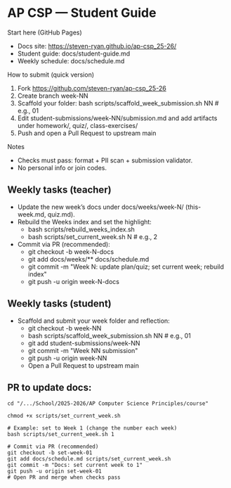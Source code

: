 # AP CSP — Student Guide

Start here (GitHub Pages)
- Docs site: https://steven-ryan.github.io/ap-csp_25-26/
- Student guide: docs/student-guide.md
- Weekly schedule: docs/schedule.md

How to submit (quick version)
1) Fork https://github.com/steven-ryan/ap-csp_25-26
2) Create branch week-NN
3) Scaffold your folder:
   bash scripts/scaffold_week_submission.sh NN   # e.g., 01
4) Edit student-submissions/week-NN/submission.md and add artifacts under homework/, quiz/, class-exercises/
5) Push and open a Pull Request to upstream main

Notes
- Checks must pass: format + PII scan + submission validator.
- No personal info or join codes.

## Weekly tasks (teacher)
- Update the new week’s docs under docs/weeks/week-N/ (this-week.md, quiz.md).
- Rebuild the Weeks index and set the highlight:
  - bash scripts/rebuild_weeks_index.sh
  - bash scripts/set_current_week.sh N   # e.g., 2
- Commit via PR (recommended):
  - git checkout -b week-N-docs
  - git add docs/weeks/** docs/schedule.md
  - git commit -m "Week N: update plan/quiz; set current week; rebuild index"
  - git push -u origin week-N-docs

## Weekly tasks (student)
- Scaffold and submit your week folder and reflection:
  - git checkout -b week-NN
  - bash scripts/scaffold_week_submission.sh NN   # e.g., 01
  - git add student-submissions/week-NN
  - git commit -m "Week NN submission"
  - git push -u origin week-NN
  - Open a Pull Request to upstream main

## PR to update docs:
```
cd "/.../School/2025-2026/AP Computer Science Principles/course"

chmod +x scripts/set_current_week.sh

# Example: set to Week 1 (change the number each week)
bash scripts/set_current_week.sh 1

# Commit via PR (recommended)
git checkout -b set-week-01
git add docs/schedule.md scripts/set_current_week.sh
git commit -m "Docs: set current week to 1"
git push -u origin set-week-01
# Open PR and merge when checks pass
```
